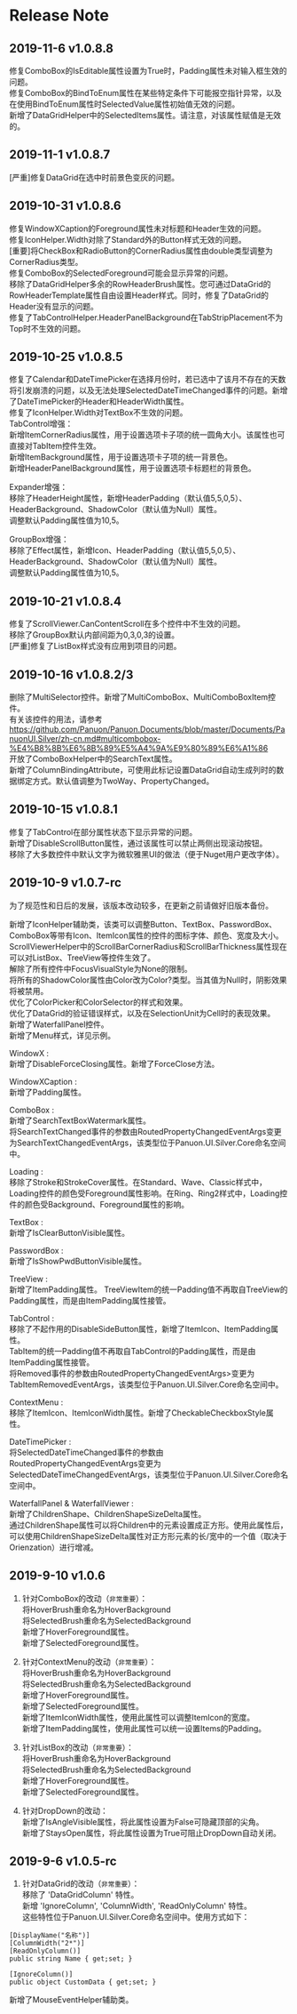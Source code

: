 # Release Note  

## 2019-11-6 v1.0.8.8
修复ComboBox的IsEditable属性设置为True时，Padding属性未对输入框生效的问题。  
修复ComboBox的BindToEnum属性在某些特定条件下可能报空指针异常，以及在使用BindToEnum属性时SelectedValue属性初始值无效的问题。  
新增了DataGridHelper中的SelectedItems属性。请注意，对该属性赋值是无效的。  

## 2019-11-1 v1.0.8.7
[严重]修复DataGrid在选中时前景色变灰的问题。    

## 2019-10-31 v1.0.8.6
修复WindowXCaption的Foreground属性未对标题和Header生效的问题。  
修复IconHelper.Width对除了Standard外的Button样式无效的问题。  
[重要]将CheckBox和RadioButton的CornerRadius属性由double类型调整为CornerRadius类型。  
修复ComboBox的SelectedForeground可能会显示异常的问题。  
移除了DataGridHelper多余的RowHeaderBrush属性。您可通过DataGrid的RowHeaderTemplate属性自由设置Header样式。同时，修复了DataGrid的Header没有显示的问题。  
修复了TabControlHelper.HeaderPanelBackground在TabStripPlacement不为Top时不生效的问题。  

## 2019-10-25 v1.0.8.5
修复了Calendar和DateTimePicker在选择月份时，若已选中了该月不存在的天数将引发崩溃的问题，以及无法处理SelectedDateTimeChanged事件的问题。新增了DateTimePicker的Header和HeaderWidth属性。  
修复了IconHelper.Width对TextBox不生效的问题。  
TabControl增强：  
新增ItemCornerRadius属性，用于设置选项卡子项的统一圆角大小。该属性也可直接对TabItem控件生效。  
新增ItemBackground属性，用于设置选项卡子项的统一背景色。  
新增HeaderPanelBackground属性，用于设置选项卡标题栏的背景色。   

Expander增强：  
移除了HeaderHeight属性，新增HeaderPadding（默认值5,5,0,5）、HeaderBackground、ShadowColor（默认值为Null）属性。  
调整默认Padding属性值为10,5。  

GroupBox增强：  
移除了Effect属性，新增Icon、HeaderPadding（默认值5,5,0,5）、HeaderBackground、ShadowColor（默认值为Null）属性。  
调整默认Padding属性值为10,5。  

## 2019-10-21 v1.0.8.4
修复了ScrollViewer.CanContentScroll在多个控件中不生效的问题。  
移除了GroupBox默认内部间距为0,3,0,3的设置。  
[严重]修复了ListBox样式没有应用到项目的问题。   

## 2019-10-16 v1.0.8.2/3
删除了MultiSelector控件。新增了MultiComboBox、MultiComboBoxItem控件。  
有关该控件的用法，请参考 https://github.com/Panuon/Panuon.Documents/blob/master/Documents/PanuonUI.Silver/zh-cn.md#multicombobox-%E4%B8%8B%E6%8B%89%E5%A4%9A%E9%80%89%E6%A1%86   
开放了ComboBoxHelper中的SearchText属性。  
新增了ColumnBindingAttribute，可使用此标记设置DataGrid自动生成列时的数据绑定方式。默认值调整为TwoWay、PropertyChanged。    

## 2019-10-15 v1.0.8.1
修复了TabControl在部分属性状态下显示异常的问题。  
新增了DisableScrollButton属性，通过该属性可以禁止两侧出现滚动按钮。  
移除了大多数控件中默认文字为微软雅黑UI的做法（便于Nuget用户更改字体）。  

## 2019-10-9 v1.0.7-rc
为了规范性和日后的发展，该版本改动较多，在更新之前请做好旧版本备份。  

新增了IconHelper辅助类，该类可以调整Button、TextBox、PasswordBox、ComboBox等带有Icon、ItemIcon属性的控件的图标字体、颜色、宽度及大小。  
ScrollViewerHelper中的ScrollBarCornerRadius和ScrollBarThickness属性现在可以对ListBox、TreeView等控件生效了。  
解除了所有控件中FocusVisualStyle为None的限制。   
将所有的ShadowColor属性由Color改为Color?类型。当其值为Null时，阴影效果将被禁用。  
优化了ColorPicker和ColorSelector的样式和效果。   
优化了DataGrid的验证错误样式，以及在SelectionUnit为Cell时的表现效果。  
新增了WaterfallPanel控件。  
新增了Menu样式，详见示例。  

WindowX :  
新增了DisableForceClosing属性。新增了ForceClose方法。  

WindowXCaption :  
新增了Padding属性。  

ComboBox :  
新增了SearchTextBoxWatermark属性。  
将SearchTextChanged事件的参数由RoutedPropertyChangedEventArgs<string>变更为SearchTextChangedEventArgs，该类型位于Panuon.UI.Silver.Core命名空间中。   

Loading :  
移除了Stroke和StrokeCover属性。在Standard、Wave、Classic样式中，Loading控件的颜色受Foreground属性影响。在Ring、Ring2样式中，Loading控件的颜色受Background、Foreground属性的影响。  

TextBox :  
新增了IsClearButtonVisible属性。  

PasswordBox :  
新增了IsShowPwdButtonVisible属性。  

TreeView :  
新增了ItemPadding属性。 
TreeViewItem的统一Padding值不再取自TreeView的Padding属性，而是由ItemPadding属性接管。  

TabControl :  
移除了不起作用的DisableSideButton属性，新增了ItemIcon、ItemPadding属性。  
TabItem的统一Padding值不再取自TabControl的Padding属性，而是由ItemPadding属性接管。  
将Removed事件的参数由RoutedPropertyChangedEventArgs<TabItem>>变更为TabItemRemovedEventArgs，该类型位于Panuon.UI.Silver.Core命名空间中。   

ContextMenu :  
移除了ItemIcon、ItemIconWidth属性。新增了CheckableCheckboxStyle属性。  

DateTimePicker :  
将SelectedDateTimeChanged事件的参数由RoutedPropertyChangedEventArgs<DateTime>变更为SelectedDateTimeChangedEventArgs，该类型位于Panuon.UI.Silver.Core命名空间中。  

WaterfallPanel & WaterfallViewer :  
新增了ChildrenShape、ChildrenShapeSizeDelta属性。  
通过ChildrenShape属性可以将Children中的元素设置成正方形。使用此属性后，可以使用ChildrenShapeSizeDelta属性对正方形元素的长/宽中的一个值（取决于Orienzation）进行增减。  

## 2019-9-10 v1.0.6  

1. 针对ComboBox的改动（`非常重要`）：  
将HoverBrush重命名为HoverBackground   
将SelectedBrush重命名为SelectedBackground  
新增了HoverForeground属性。  
新增了SelectedForeground属性。  

2. 针对ContextMenu的改动（`非常重要`）：  
将HoverBrush重命名为HoverBackground   
将SelectedBrush重命名为SelectedBackground  
新增了HoverForeground属性。    
新增了SelectedForeground属性。   
新增了ItemIconWidth属性，使用此属性可以调整ItemIcon的宽度。  
新增了ItemPadding属性，使用此属性可以统一设置Items的Padding。  

3. 针对ListBox的改动（`非常重要`）：  
将HoverBrush重命名为HoverBackground   
将SelectedBrush重命名为SelectedBackground  
新增了HoverForeground属性。  
新增了SelectedForeground属性。

4. 针对DropDown的改动：  
新增了IsAngleVisible属性，将此属性设置为False可隐藏顶部的尖角。   
新增了StaysOpen属性，将此属性设置为True可阻止DropDown自动关闭。   


## 2019-9-6 v1.0.5-rc  
1. 针对DataGrid的改动（`非常重要`）：  
移除了 'DataGridColumn' 特性。  
新增 'IgnoreColumn', 'ColumnWidth', 'ReadOnlyColumn' 特性。  
这些特性位于Panuon.UI.Silver.Core命名空间中。使用方式如下：  
```
[DisplayName("名称")]
[ColumnWidth("2*")]
[ReadOnlyColumn()]
public string Name { get;set; }

[IgnoreColumn()]
public object CustomData { get;set; }
```  
新增了MouseEventHelper辅助类。  

